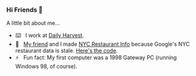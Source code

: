 ### Hi Friends 👋

<!--
**benhurley/benhurley** is a ✨ _special_ ✨ repository because its `README.md` (this file) appears on your GitHub profile. 
-->

A little bit about me...

- :keyboard: &nbsp; I work at [Daily Harvest](https://www.dailyharvest.com).
- :seedling: &nbsp; [My friend](https://github.com/EricNatelson) and I made [NYC Restaurant Info](https://www.nycrestaurant.info) because Google's NYC restaurant data is stale. [Here's the code](https://github.com/benhurley/nyc-restaurant-info).
- :zap: &nbsp; Fun fact: My first computer was a 1998 Gateway PC (running Windows 98, of course).
